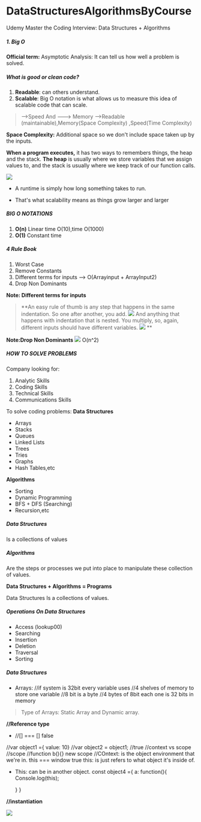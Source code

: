 # DataStructuresAlgorithmsByCourse
Udemy Master the Coding Interview: Data Structures + Algorithms


##### 1. Big O 

**Official term:** Asymptotic Analysis:
It can tell us how well a problem is solved.
##### What is good or clean code?
1. **Readable**: can others understand.
1. **Scalable**: Big O notation is what allows us to measure this idea of scalable code that can scale.
> -->Speed  And  ---> Memory
> -->Readable (maintainable),Memory(Space Complexity)  ,Speed(Time Complexity)

**Space Complexity:** Additional space so we don't include space taken up by the inputs.



**When a program  executes,** it has two ways to remembers things, the heap and the stack.
**The heap** is usually where we store variables that we assign values to, and the stack is usually where we keep track of our function calls.


![](BigOchart.png)
* A runtime  is simply how long  something takes to run.

* That's what scalability means as things grow larger
 and larger
##### BIG O NOTATIONS
1. **O(n)** Linear time O(10),time O(1000) 
1. **O(1)** Constant time
##### 4 Rule Book
1. Worst Case
1. Remove Constants
1. Different terms for inputs -->
O(Arrayinput + ArrayInput2)
1. Drop Non Dominants


**Note: Different terms for inputs**
> **An easy rule of thumb is any step that happens in the same indentation. So one after another, you add. 
![](Same%20indentations.png)
And anything that happens with indentation that is nested. You multiply, so, again, different inputs should have different variables.
![](Different%20Indentation.png)
**

**Note:Drop Non Dominants**
![](Dominant%20Term.png)
O(n^2)


##### HOW TO SOLVE PROBLEMS
Company looking for:
1. Analytic Skills
2. Coding Skills
3. Technical Skills
4. Communications Skills


To solve coding problems:
**Data Structures**
* Arrays
* Stacks
* Queues
* Linked Lists
* Trees
* Tries
* Graphs
* Hash Tables,etc

**Algorithms**
* Sorting
* Dynamic Programming
* BFS + DFS (Searching)
* Recursion,etc



##### Data Structures
Is a collections of values
##### Algorithms
Are the steps or processes we put into place to manipulate these collection of values.

**Data Structures + Algorithms = Programs**

Data Structures
Is a collections of values.

##### Operations On Data Structures
* Access (lookup00)
* Searching
* Insertion
* Deletion
* Traversal
* Sorting

##### Data Structures
* Arrays: 
//if system is 32bit every variable uses
//4 shelves of memory to store one variable
//8 bit is a byte
//4 bytes of 8bit each one  is 32 bits in memory
>Type of Arrays: Static Array and Dynamic  array.

**//Reference type**
* //[] === []   false

//var object1 ={ value: 10}
//var object2  = object1;  //true
//context vs scope
//scope
//function b(){} new scope
//COntext: is the object environment that we're in.
this === window  true
this: is just refers to what object it's inside of.

* This: can be in another object.
const object4 ={
    a: function(){
        Console.log(this);
        
    }
    }


**//instantiation** 



![](Array%20Memory.png)



